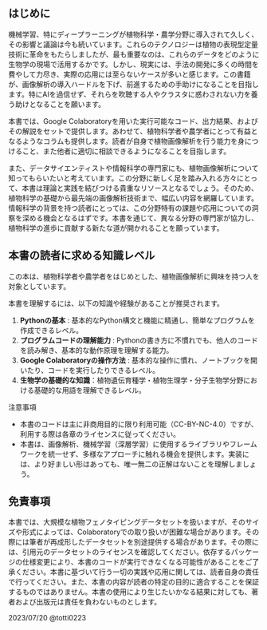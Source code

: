 ## はじめに

機械学習、特にディープラーニングが植物科学・農学分野に導入されて久しく、その影響と議論は今も続いています。これらのテクノロジーは植物の表現型定量技術に革命をもたらしましたが、最も重要なのは、これらのデータをどのように生物学の現場で活用するかです。しかし、現実には、手法の開発に多くの時間を費やして力尽き、実際の応用には至らないケースが多いと感じます。この書籍が、画像解析の導入ハードルを下げ、前進するための手助けになることを目指します。特にAIを過信せず、それらを吹聴する人やクラスタに惑わされない力を養う助けとなることを願います。

本書では、Google Colaboratoryを用いた実行可能なコード、出力結果、およびその解説をセットで提供します。あわせて、植物科学者や農学者にとって有益となるようなコラムも提供します。読者が自身で植物画像解析を行う能力を身につけること、また他者に適切に相談できるようになることを目指します。

また、データサイエンティストや情報科学の専門家にも、植物画像解析について知ってもらいたいと考えています。この分野に新しく足を踏み入れる方々にとって、本書は理論と実践を結びつける貴重なリソースとなるでしょう。そのため、植物科学の基礎から最先端の画像解析技術まで、幅広い内容を網羅しています。情報科学の背景を持つ読者にとっては、この分野特有の課題や応用についての洞察を深める機会となるはずです。本書を通じて、異なる分野の専門家が協力し、植物科学の進歩に貢献する新たな道が開かれることを願っています。

## 本書の読者に求める知識レベル

この本は、植物科学者や農学者をはじめとした、植物画像解析に興味を持つ人を対象としています。

本書を理解するには、以下の知識や経験があることが推奨されます。

1. **Pythonの基本** : 基本的なPython構文と機能に精通し、簡単なプログラムを作成できるレベル。
2. **プログラムコードの理解能力** : Pythonの書き方に不慣れでも、他人のコードを読み解き、基本的な動作原理を理解する能力。
3. **Google Colaboratoryの操作方法** : 基本的な操作に慣れ、ノートブックを開いたり、コードを実行したりできるレベル。
4. **生物学の基礎的な知識**：植物遺伝育種学・植物生理学・分子生物学分野における基礎的な用語を理解できるレベル。

注意事項

- 本書のコードは主に非商用目的に限り利用可能（CC-BY-NC-4.0）ですが、利用する際は各章のライセンスに従ってください。
- 本書は、画像解析、機械学習（深層学習）に使用するライブラリやフレームワークを統一せず、多様なアプローチに触れる機会を提供します。実装には、より好ましい形はあっても、唯一無二の正解はないことを理解しましょう。

## 免責事項

本書では、大規模な植物フェノタイピングデータセットを扱いますが、そのサイズや形式によっては、Colaboratoryでの取り扱いが困難な場合があります。その際には筆者が再成形したデータセットを別途提供する場合があります。その際には、引用元のデータセットのライセンスを確認してください。依存するパッケージの仕様変更により、本書のコードが実行できなくなる可能性があることをご了承ください。本書に基づいて行う一切の実践や応用に関しては、読者自身の責任で行ってください。また、本書の内容が読者の特定の目的に適合することを保証するものではありません。本書の使用により生じたいかなる結果に対しても、著者および出版元は責任を負わないものとします。

2023/07/20 @totti0223

